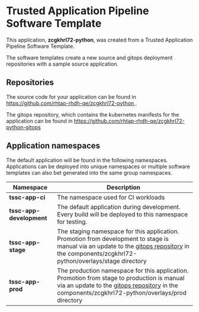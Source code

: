 # Trusted Application Pipeline Software Template

This application, **zcgkhrl72-python**, was created from a Trusted Application Pipeline Software Template.

The software templates create a new source and gitops deployment repositories with a sample source application. 

## Repositories

The source code for your application can be found in [https://github.com/rhtap-rhdh-qe/zcgkhrl72-python ](https://github.com/rhtap-rhdh-qe/zcgkhrl72-python ).
 
The gitops repository, which contains the kubernetes manifests for the application can be found in 
[https://github.com/rhtap-rhdh-qe/zcgkhrl72-python-gitops ](https://github.com/rhtap-rhdh-qe/zcgkhrl72-python-gitops ) 

## Application namespaces 

The default application will be found in the following namespaces. Applications can be deployed into unique namespaces or multiple software templates can also bet generated into the same group namespaces.  

|  Namespace   |  Description   |  
| -------- | -------- |
| **tssc-app-ci** | The namespace used for CI workloads |
| **tssc-app-development** | The default application during development. Every build will be deployed to this namespace for testing. |
| **tssc-app-stage** | The staging namespace for this application. Promotion from development to stage is manual via an update to the [gitops repository](https://github.com/rhtap-rhdh-qe/zcgkhrl72-python-gitops ) in the components/zcgkhrl72-python/overlays/stage directory |
| **tssc-app-prod** | The production namespace for this application. Promotion from stage to production is manual via an update to the [gitops repository](https://github.com/rhtap-rhdh-qe/zcgkhrl72-python-gitops ) in the components/zcgkhrl72-python/overlays/prod directory |